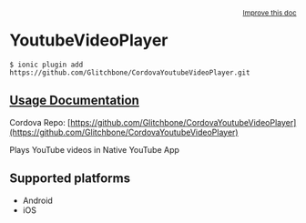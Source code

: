 
<a style="float:right;font-size:12px;" href="http://github.com/driftyco/ionic-native/edit/master/src/@ionic-native/plugins/youtube-video-player/index.ts#L0">
  Improve this doc
</a>

# YoutubeVideoPlayer
<!-- end header block -->

```
$ ionic plugin add https://github.com/Glitchbone/CordovaYoutubeVideoPlayer.git
```

## [Usage Documentation](https://ionicframework.com/docs/v2/native/youtube-video-player/)

Cordova Repo: [https://github.com/Glitchbone/CordovaYoutubeVideoPlayer](https://github.com/Glitchbone/CordovaYoutubeVideoPlayer)

<!-- description -->
Plays YouTube videos in Native YouTube App

<!-- @platforms tag -->
## Supported platforms

- Android
- iOS

<!-- @platforms tag end -->
<!-- end for prop in method.decorators[0].argumentInfo -->
<!-- end content block -->
<!-- end body block -->
